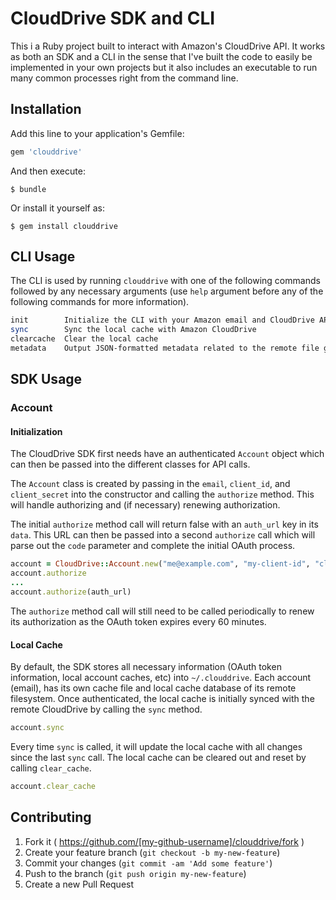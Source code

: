 # CloudDrive SDK and CLI

This i a Ruby project built to interact with Amazon's CloudDrive API. It works as both an SDK and a CLI in the sense that I've built the code to easily be implemented in your own projects but it also includes an executable to run many common processes right from the command line.

## Installation

Add this line to your application's Gemfile:

```ruby
gem 'clouddrive'
```

And then execute:

    $ bundle

Or install it yourself as:

    $ gem install clouddrive

## CLI Usage

The CLI is used by running `clouddrive` with one of the following commands followed by any necessary arguments (use `help` argument before any of the following commands for more information).

```bash
init        Initialize the CLI with your Amazon email and CloudDrive API credentials
sync        Sync the local cache with Amazon CloudDrive
clearcache  Clear the local cache
metadata    Output JSON-formatted metadata related to the remote file give its remote path
```

## SDK Usage

### Account

#### Initialization

The CloudDrive SDK first needs have an authenticated `Account` object which can then be passed into the different classes for API calls.

The `Account` class is created by passing in the `email`, `client_id`, and `client_secret` into the constructor and calling the `authorize` method. This will handle authorizing and (if necessary) renewing authorization.

The initial `authorize` method call will return false with an `auth_url` key in its `data`. This URL can then be passed into a second `authorize` call which will parse out the `code` parameter and complete the initial OAuth process.

```ruby
account = CloudDrive::Account.new("me@example.com", "my-client-id", "clientsecret")
account.authorize
...
account.authorize(auth_url)
```

The `authorize` method call will still need to be called periodically to renew its authorization as the OAuth token expires every 60 minutes.

####  Local Cache

By default, the SDK stores all necessary information (OAuth token information, local account caches, etc) into `~/.clouddrive`. Each account (email), has its own cache file and local cache database of its remote filesystem. Once authenticated, the local cache is initially synced with the remote CloudDrive by calling the `sync` method.

```ruby
account.sync
```

Every time `sync` is called, it will update the local cache with all changes since the last `sync` call. The local cache can be cleared out and reset by calling `clear_cache`.

```ruby
account.clear_cache
```

## Contributing

1. Fork it ( https://github.com/[my-github-username]/clouddrive/fork )
2. Create your feature branch (`git checkout -b my-new-feature`)
3. Commit your changes (`git commit -am 'Add some feature'`)
4. Push to the branch (`git push origin my-new-feature`)
5. Create a new Pull Request
